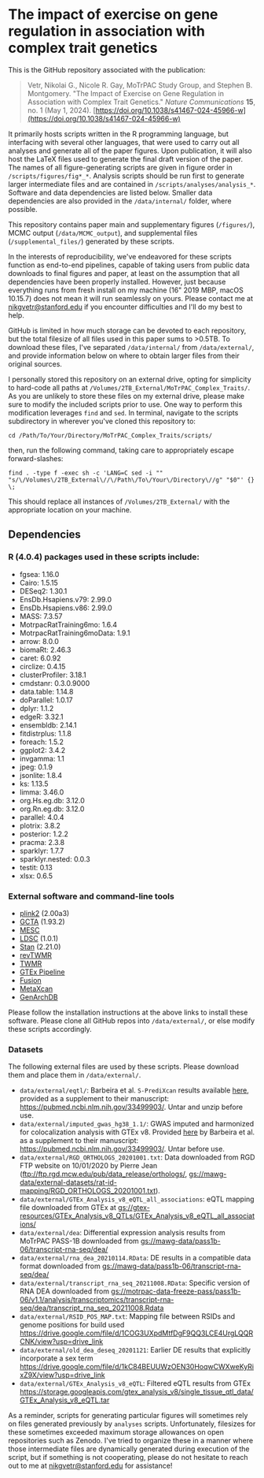 # The impact of exercise on gene regulation in association with complex trait genetics

This is the GitHub repository associated with the publication: 

>Vetr, Nikolai G., Nicole R. Gay, MoTrPAC Study Group, and Stephen B. Montgomery. "The Impact of Exercise on Gene Regulation in Association with Complex Trait Genetics." *Nature Communications* **15**, no. 1 (May 1, 2024). [https://doi.org/10.1038/s41467-024-45966-w](https://doi.org/10.1038/s41467-024-45966-w)

It primarily hosts scripts written in the R programming language, but interfacing with several other languages, that were used to carry out all analyses and generate all of the paper figures. Upon publication, it will also host the LaTeX files used to generate the final draft version of the paper. The names of all figure-generating scripts are given in figure order in `/scripts/figures/fig*_*`. Analysis scripts should be run first to generate larger intermediate files and are contained in `/scripts/analyses/analysis_*`. Software and data dependencies are listed below. Smaller data dependencies are also provided in the `/data/internal/` folder, where possible.

This repository contains paper main and supplementary figures (`/figures/`), MCMC output (`/data/MCMC_output`), and supplemental files (`/supplemental_files/`) generated by these scripts.

In the interests of reproducibility, we've endeavored for these scripts function as end-to-end pipelines, capable of taking users from public data downloads to final figures and paper, at least on the assumption that all dependencies have been properly installed. However, just because everything runs from fresh install on my machine (16" 2019 MBP, macOS 10.15.7) does not mean it will run seamlessly on yours. Please contact me at nikgvetr@stanford.edu if you encounter difficulties and I'll do my best to help.

GitHub is limited in how much storage can be devoted to each repository, but the total filesize of all files used in this paper sums to >0.5TB. To download these files, I've separated `/data/internal/` from `/data/external/`, and provide information below on where to obtain larger files from their original sources.

I personally stored this repository on an external drive, opting for simplicity to hard-code all paths at `/Volumes/2TB_External/MoTrPAC_Complex_Traits/`. As you are unlikely to store these files on my external drive, please make sure to modify the included scripts prior to use. One way to perform this modification leverages `find` and `sed`. In terminal, navigate to the scripts subdirectory in wherever you've cloned this repository to:

`cd /Path/To/Your/Directory/MoTrPAC_Complex_Traits/scripts/`

then, run the following command, taking care to appropriately escape forward-slashes:

`find . -type f -exec sh -c 'LANG=C sed -i "" "s/\/Volumes\/2TB_External\//\/Path\/To\/Your\/Directory\//g" "$0"' {} \;`

This should replace all instances of `/Volumes/2TB_External/` with the appropriate location on your machine.

## Dependencies

### R (4.0.4) packages used in these scripts include:

* fgsea: 1.16.0
* Cairo: 1.5.15
* DESeq2: 1.30.1
* EnsDb.Hsapiens.v79: 2.99.0
* EnsDb.Hsapiens.v86: 2.99.0
* MASS: 7.3.57
* MotrpacRatTraining6mo: 1.6.4
* MotrpacRatTraining6moData: 1.9.1
* arrow: 8.0.0
* biomaRt: 2.46.3
* caret: 6.0.92
* circlize: 0.4.15
* clusterProfiler: 3.18.1
* cmdstanr: 0.3.0.9000
* data.table: 1.14.8
* doParallel: 1.0.17
* dplyr: 1.1.2
* edgeR: 3.32.1
* ensembldb: 2.14.1
* fitdistrplus: 1.1.8
* foreach: 1.5.2
* ggplot2: 3.4.2
* invgamma: 1.1
* jpeg: 0.1.9
* jsonlite: 1.8.4
* ks: 1.13.5
* limma: 3.46.0
* org.Hs.eg.db: 3.12.0
* org.Rn.eg.db: 3.12.0
* parallel: 4.0.4
* plotrix: 3.8.2
* posterior: 1.2.2
* pracma: 2.3.8
* sparklyr: 1.7.7
* sparklyr.nested: 0.0.3
* testit: 0.13
* xlsx: 0.6.5

### External software and command-line tools

* [plink2](https://www.cog-genomics.org/plink/2.0/) (2.00a3)
* [GCTA](https://yanglab.westlake.edu.cn/software/gcta/#Overview) (1.93.2)
* [MESC](https://github.com/douglasyao/mesc)  
* [LDSC](https://github.com/bulik/ldsc) (1.0.1)
* [Stan](https://mc-stan.org/) (2.21.0)
* [revTWMR](https://github.com/eleporcu/revTWMR)
* [TWMR](https://github.com/eleporcu/TWMR)
* [GTEx Pipeline](https://github.com/broadinstitute/gtex-pipeline/)
* [Fusion](https://github.com/gusevlab/fusion_twas/tree/master)
* [MetaXcan](https://github.com/hakyimlab/MetaXcan)
* [GenArchDB](https://github.com/jlbren/GenArchDB)

Please follow the installation instructions at the above links to install these software. Please clone all GitHub repos into `/data/external/`, or else modify these scripts accordingly.

### Datasets  

The following external files are used by these scripts. Please download them and place them in `/data/external/`.

* `data/external/eqtl/`: Barbeira et al. `S-PrediXcan` results
available [here](https://zenodo.org/record/3518299#:~:text=Download-,spredixcan_eqtl.tar.gz,-md5%3Ac0474256186dc58ed41705475455ebee), provided as a 
supplement to their manuscript: <https://pubmed.ncbi.nlm.nih.gov/33499903/>. Untar and unzip before use.   
* `data/external/imputed_gwas_hg38_1.1/`: GWAS imputed and harmonized for colocalization 
analysis with GTEx v8. Provided [here](https://zenodo.org/record/3629742/files/harmonized_imputed_gwas.tar?download=1) by Barbeira et al. as a supplement to their 
manuscript: <https://pubmed.ncbi.nlm.nih.gov/33499903/>. Untar before use.
* `data/external/RGD_ORTHOLOGS_20201001.txt`: Data downloaded from RGD FTP website 
on 10/01/2020 by Pierre Jean (<ftp://ftp.rgd.mcw.edu/pub/data_release/orthologs/>, <gs://mawg-data/external-datasets/rat-id-mapping/RGD_ORTHOLOGS_20201001.txt>).
* `data/external/GTEx_Analysis_v8_eQTL_all_associations`: eQTL mapping file downloaded from GTEx at <gs://gtex-resources/GTEx_Analysis_v8_QTLs/GTEx_Analysis_v8_eQTL_all_associations/>
* `data/external/dea`: Differential expression analysis results from MoTrPAC PASS-1B downloaded from <gs://mawg-data/pass1b-06/transcript-rna-seq/dea/>
* `data/external/rna_dea_20210114.RData`: DE results in a compatible data format downloaded from <gs://mawg-data/pass1b-06/transcript-rna-seq/dea/>
* `data/external/transcript_rna_seq_20211008.RData`: Specific version of RNA DEA downloaded from <gs://motrpac-data-freeze-pass/pass1b-06/v1.1/analysis/transcriptomics/transcript-rna-seq/dea/transcript_rna_seq_20211008.Rdata>
* `data/external/RSID_POS_MAP.txt`: Mapping file between RSIDs and genome positions for build used <https://drive.google.com/file/d/1COG3UXpdMtfDgF9QQ3LCE4UrgLQQRCNK/view?usp=drive_link>
* `data/external/old_dea_deseq_20201121`: Earlier DE results that explicitly incorporate a sex term  <https://drive.google.com/file/d/1kC84BEUUWzOEN30HoqwCWXweKyRixZ9X/view?usp=drive_link>
* `data/external/GTEx_Analysis_v8_eQTL`: Filtered eQTL results from GTEx <https://storage.googleapis.com/gtex_analysis_v8/single_tissue_qtl_data/GTEx_Analysis_v8_eQTL.tar>

As a reminder, scripts for generating particular figures will sometimes rely on files generated previously by `analyses` scripts. Unfortunately, filesizes for these sometimes exceeded maximum storage allowances on open repositories such as Zenodo. I've tried to organize these in a manner where those intermediate files are dynamically generated during execution of the script, but if something is not cooperating, please do not hesitate to reach out to me at nikgvetr@stanford.edu for assistance!
